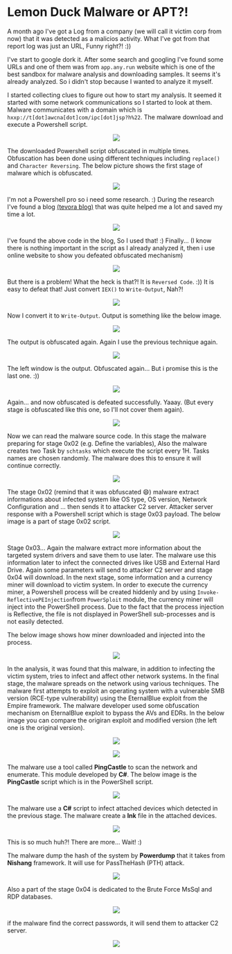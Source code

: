 # Lemon Duck Malware or APT?!

A month ago I've got a Log from a company (we will call it victim corp from now) that it was detected as a malicios activity. What I've got from that report log was just an URL, Funny right?! :))

I've start to google dork it. After some search and googling I've found some URLs and one of them was from `app.any.run` website which is one of the best sandbox for malware analysis and downloading samples. It seems it's already analyzed. So i didn't stop because I wanted to analyze it myself.

I started collecting clues to figure out how to start my analysis. It seemed it started with some network communications so I started to look at them.
Malware communicates with a domain which is `hxxp://t[dot]awcna[dot]com/ipc[dot]jsp?h%22`. The malware download and execute a Powershell script.

<!--![Stage-1](https://user-images.githubusercontent.com/36133745/119378384-79a65f80-bcd3-11eb-9f82-3a3bbf0bfc4d.png)-->
<p align="center">
<img src="https://user-images.githubusercontent.com/36133745/119378384-79a65f80-bcd3-11eb-9f82-3a3bbf0bfc4d.png">
</p>

The downloaded Powershell script obfuscated in multiple times. Obfuscation has been done using different techniques including `replace()` and `Character Reversing`.
The below picture shows the first stage of malware which is obfuscated.

<p align="center">
<img src="https://user-images.githubusercontent.com/36133745/119380119-8b890200-bcd5-11eb-992d-9b3f425ad7b9.png">
</p>

I'm not a Powershell pro so i need some research. :) During the research I've found a blog [(tevora blog)](https://threat.tevora.com/5-minute-forensics-decoding-powershell-payloads) that was quite helped me a lot and saved my time a lot. 


<p align="center">
<img src="https://user-images.githubusercontent.com/36133745/119380411-ec183f00-bcd5-11eb-8bee-acc89fae93c6.png">
</p>

I've found the above code in the blog, So I used that! :)
Finally... (I know there is nothing important in the script as I already analyzed it, then i use online website to show you defeated obfuscated mechanism)

<p align="center">
<img src="https://user-images.githubusercontent.com/36133745/119382872-e4599a00-bcd7-11eb-866a-0c42472d2ae3.png">
</p>

But there is a problem! What the heck is that?! It is `Reversed Code`. :)) It is easy to defeat that! Just convert `IEX()` to `Write-Output`, Nah?!
<p align="center">
<img src="https://user-images.githubusercontent.com/36133745/119383592-c2144c00-bcd8-11eb-8a65-4af06346653e.png">
</p>

Now I convert it to `Write-Output`. Output is something like the below image.

<p align="center">
<img src="https://user-images.githubusercontent.com/36133745/119383809-0c95c880-bcd9-11eb-8264-e948d3f1c4d8.png">
</p>

The output is obfuscated again. Again I use the previous technique again.

<p align="center">
<img src="https://user-images.githubusercontent.com/36133745/119384258-a9586600-bcd9-11eb-9cda-15614c02fd8f.png">
</p>
The left window is the output. Obfuscated again... But i promise this is the last one. :))
<p align="center">
<img src="https://user-images.githubusercontent.com/36133745/119384378-de64b880-bcd9-11eb-8a08-8353ed98b7dc.png">
</p>

Again... and now obfuscated is defeated successfully. Yaaay. (But every stage is obfuscated like this one, so I'll not cover them again).
<p align="center">
<img src="https://user-images.githubusercontent.com/36133745/119384632-40252280-bcda-11eb-87a8-7859bc373ea8.png">
</p>

Now we can read the malware source code. In this stage the malware preparing for stage 0x02 (e.g. Define the variables), Also the malware creates two Task by `schtasks` which execute the script every 1H. Tasks names are chosen randomly. The malware does this to ensure it will continue correctly.

<p align="center">
<img src="https://user-images.githubusercontent.com/36133745/119385109-ef61f980-bcda-11eb-9e48-4d451660822a.png">
</p>

The stage 0x02 (remind that it was obfuscated 😄) malware extract informations about infected system like OS type, OS version, Network Configuration and ... then sends it to attacker C2 server. Attacker server response with a Powershell script which is stage 0x03 payload. The below image is a part of stage 0x02 script.

<p align="center">
<img src="https://user-images.githubusercontent.com/36133745/119385685-be35f900-bcdb-11eb-8dde-e8c52703a9b7.png">
</p>

Stage 0x03... Again the malware extract more information about the targeted system drivers and save them to use later. The malware use this information later to infect the connected drives like USB and External Hard Drive. Again some parameters will send to attacker C2 server and stage 0x04 will download. In the next stage, some information and a currency miner will download to victim system. In order to execute the currency miner, a Powershell process will be created hiddenly and by using `Invoke-ReflectivePEInjection`from `PowerSploit` module, the currency miner will inject into the PowerShell process. Due to the fact that the process injection is Reflective, the file is not displayed in PowerShell sub-processes and is not easily detected.

The below image shows how miner downloaded and injected into the process.

<p align="center">
<img src="https://user-images.githubusercontent.com/36133745/119385958-22f15380-bcdc-11eb-9434-2f87807fe3a3.png">
</p>

In the analysis, it was found that this malware, in addition to infecting the victim system, tries to infect and affect other network systems. In the final stage, the malware spreads on the network using various techniques. The malware first attempts to exploit an operating system with a vulnerable SMB version (RCE-type vulnerability) using the EternalBlue exploit from the Empire framework. The malware developer used some obfuscation mechanism on EternalBlue exploit to bypass the AVs and EDRs. In the below image you can compare the origiran exploit and modified version (the left one is the original version).

<p align="center">
<img src="https://user-images.githubusercontent.com/36133745/119387742-9a27e700-bcde-11eb-870b-952a669861bc.png">
</p>
<p align="center">
<img src="https://user-images.githubusercontent.com/36133745/119387889-d52a1a80-bcde-11eb-9a70-e4f7d25cda5d.png">
</p>

The malware use a tool called **PingCastle** to scan the network and enumerate. This module developed by **C#**. The below image is the **PingCastle** script which is in the PowerShell script.

<p align="center">
<img src="https://user-images.githubusercontent.com/36133745/119388306-597c9d80-bcdf-11eb-8397-abfc68cf8955.png">
</p>

The malware use a **C#** script to infect attached devices which detected in the previous stage. The malware create a **lnk** file in the attached devices.
<p align="center">
<img src="https://user-images.githubusercontent.com/36133745/119389617-220ef080-bce1-11eb-99f6-85d00ae544fc.png">
</p>

This is so much huh?! There are more... Wait! :)

The malware dump the hash of the system by **Powerdump** that it takes from **Nishang** framework. It will use for PassTheHash (PTH) attack.

<p align="center">
<img src="https://user-images.githubusercontent.com/36133745/119390121-d27cf480-bce1-11eb-9575-d39510dd1999.png">
</p>

Also a part of the stage 0x04 is dedicated to the Brute Force MsSql and RDP databases.

<p align="center">
<img src="https://user-images.githubusercontent.com/36133745/119390688-a7df6b80-bce2-11eb-98ef-6f74e8379e4e.png">
</p>

if the malware find the correct passwords, it will send them to attacker C2 server.

<p align="center">
<img src="https://user-images.githubusercontent.com/36133745/119390846-d9f0cd80-bce2-11eb-92a7-c9c95e4a7dee.png">
</p>

